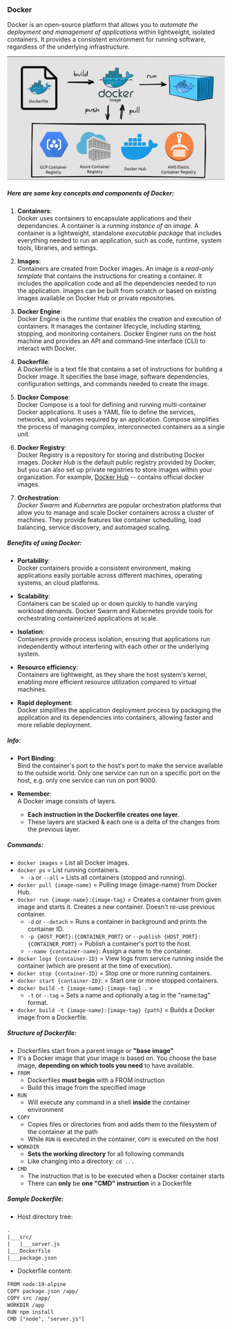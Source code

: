 ### Docker

Docker is an open-source platform that allows you to *automate the deployment and management of applications* within lightweight, isolated containers. It provides a consistent environment for running software, regardless of the underlying infrastructure.

![Docker](img/docker2.png)

##### Here are some key concepts and components of Docker:

1. **Containers**:\
Docker uses containers to encapsulate applications and their dependancies. A container is a *running instance of an image*. A container is a lightweight, standalone *executable package* that includes everything needed to run an application, such as code, runtime, system tools, libraries, and settings.

2. **Images**:\
Containers are created from Docker images. An image is a *read-only template* that contains the instructions for creating a container. It includes the application code and all the dependencies needed to run the application. Images can be built from scratch or based on existing images available on Docker Hub or private repositories.

3. **Docker Engine**:\
Docker Engine is the *runtime* that enables the creation and execution of containers. It manages the container lifecycle, including starting, stopping, and monitoring containers. Docker Enginer runs on the host machine and provides an API and command-line interface (CLI) to interact with Docker.
 
4. **Dockerfile**:\
A Dockerfile is a text file that contains a set of instructions for building a Docker image. It specifies the base image, software dependencies, configuration settings, and commands needed to create the image.

5. **Docker Compose**:\
Docker Compose is a tool for defining and running multi-container Docker applications. It uses a YAML file to define the services, networks, and volumes required by an application. Compose simplifies the process of managing complex, interconnected containers as a single unit.

6. **Docker Registry**:\
Docker Registry is a repository for storing and distributing Docker images. *Docker Hub* is the default public registry provided by Docker, but you can also set up private registries to store images within your organization. For example, [Docker Hub](hub.docker.com) -- contains official docker images.

7. **Orchestration**:\
*Docker Swarm* and *Kubernetes* are popular orchestration platforms that allow you to manage and scale Docker containers across a cluster of machines. They provide features like container schedulling, load balancing, service discovery, and automaged scaling.

##### Benefits of using Docker:

- **Portability**:\
Docker containers provide a consistent environment, making applications easily portable across different machines, operating systems, an cloud platforms.

- **Scalability**:\
Containers can be scaled up or down quickly to handle varying workload demands. Docker Swarm and Kubernetes provide tools for orchestrating containerized applications at scale.

- **Isolation**:\
Containers provide process isolation, ensuring that applications run independently without interfering with each other or the underlying system.

- **Resource efficiency**:\
Containers are lightweight, as they share the host system's kernel, enabling more efficient resource utilization compared to virtual machines. 

- **Rapid deployment**:\
Docker simplifies the application deployment process by packaging the application and its dependencies into containers, allowing faster and more reliable deployment.


##### Info:
- **Port Binding**:\
Bind the container's port to the host's port to make the service available to the outside world. Only one service can run on a specific port on the host, e.g. only one service can run on port 9000.

- **Remember**:\
A Docker image consists of layers.
	- **Each instruction in the Dockerfile creates one layer.**
	- These layers are stacked & each one is a delta of the changes from the previous layer.

##### Commands:

- `docker images` = List all Docker images.
- `docker ps` = List running containers.
	- `-a` or `--all` = Lists all containers (stopped and running).
- `docker pull {image-name}` = Pulling image {image-name} from Docker Hub.
- `docker run {image-name}:{image-tag}` = Creates a container from given image and starts it. Creates a new container. Doesn't re-use previous container.
	- `-d` or `--detach` = Runs a container in background and prints the container ID.
	- `-p {HOST_PORT}:{CONTAINER_PORT}` or `--publish {HOST_PORT}:{CONTAINER_PORT}` = Publish a container's port to the host.
	- `--name {container-name}`: Assign a name to the container.
- `docker logs {container-ID}` = View logs from service running inside the container (which are present at the time of execution).
- `docker stop {container-ID}` = Stop one or more running containers.
- `docker start {container-ID}`: = Start one or more stopped containers.
- `docker build -t {image-name}:{image-tag} .` =
	- `-t` or `--tag` = Sets a name and optionally a tag in the "name:tag" format.
- `docker build -t {image-name}:{image-tag} {path}` = Builds a Docker image from a Dockerfile. 


##### Structure of Dockerfile:

- Dockerfiles start from a parent image or **"base image"**
- It's a Docker image that your image is based on. You choose the base image, **depending on which tools you need** to have available.
- `FROM`
	- Dockerfiles **must begin** with a FROM instruction
	- Build this image from the specified image
- `RUN`
	- Will execute any command in a shell **inside** the container environment
- `COPY`
	- Copies files or directories from **<src>** and adds them to the filesystem of the container at the path **<dest>**
	- While `RUN` is executed in the container, `COPY` is executed on the host
- `WORKDIR`
	- **Sets the working directory** for all following commands
	- Like changing into a directory: `cd ...`
- `CMD`
	- The instruction that is to be executed when a Docker container starts
	- There can **only** be **one "CMD" instruction** in a Dockerfile

 
##### Sample Dockerfile:

- Host directory tree:
```
.
|___src/
|   |___server.js
|___Dockerfile
|___package.json

```
- Dockerfile content:
```
FROM node:19-alpine
COPY package.json /app/
COPY src /app/
WORKDIR /app
RUN npm install
CMD ["node", "server.js"]
```
